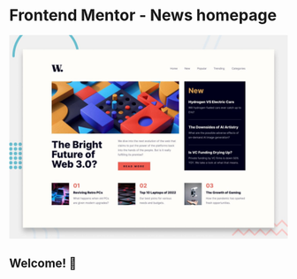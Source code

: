# Frontend Mentor - News homepage

![Design preview for the News homepage coding challenge](/public/design/desktop-preview.jpg)

## Welcome! 👋

